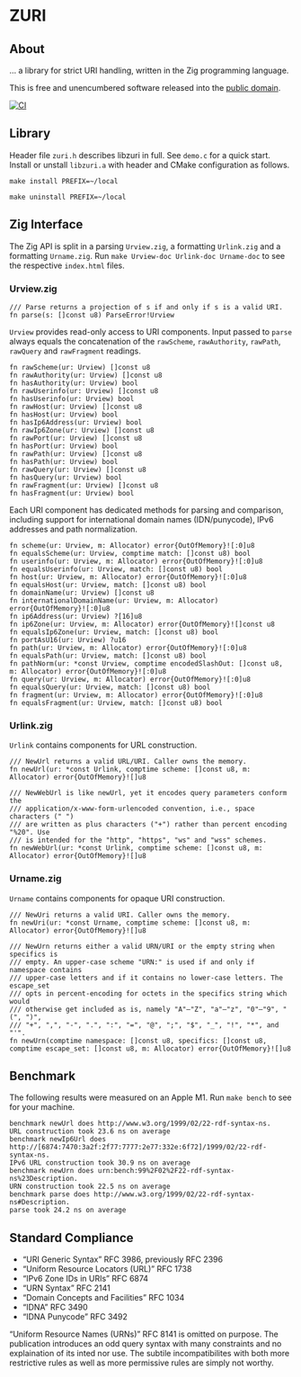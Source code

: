 # ZURI

## About

… a library for strict URI handling, written in the Zig programming language.

This is free and unencumbered software released into the
[public domain](https://creativecommons.org/publicdomain/zero/1.0).

[![CI](https://github.com/pascaldekloe/zuri/actions/workflows/ci.yml/badge.svg)](https://github.com/pascaldekloe/zuri/actions/workflows/ci.yml)


## Library

Header file `zuri.h` describes libzuri in full. See `demo.c` for a quick start.
Install or unstall `libzuri.a` with header and CMake configuration as follows.

    make install PREFIX=~/local

    make uninstall PREFIX=~/local


## Zig Interface

The Zig API is split in a parsing `Urview.zig`, a formatting `Urlink.zig` and a
formatting `Urname.zig`. Run `make Urview-doc Urlink-doc Urname-doc` to see the
respective `index.html` files.


### Urview.zig

```zig
/// Parse returns a projection of s if and only if s is a valid URI.
fn parse(s: []const u8) ParseError!Urview
```

`Urview` provides read-only access to URI components. Input passed to `parse`
always equals the concatenation of the `rawScheme`, `rawAuthority`, `rawPath`,
`rawQuery` and `rawFragment` readings.

```zig
fn rawScheme(ur: Urview) []const u8
fn rawAuthority(ur: Urview) []const u8
fn hasAuthority(ur: Urview) bool
fn rawUserinfo(ur: Urview) []const u8
fn hasUserinfo(ur: Urview) bool
fn rawHost(ur: Urview) []const u8
fn hasHost(ur: Urview) bool
fn hasIp6Address(ur: Urview) bool
fn rawIp6Zone(ur: Urview) []const u8
fn rawPort(ur: Urview) []const u8
fn hasPort(ur: Urview) bool
fn rawPath(ur: Urview) []const u8
fn hasPath(ur: Urview) bool
fn rawQuery(ur: Urview) []const u8
fn hasQuery(ur: Urview) bool
fn rawFragment(ur: Urview) []const u8
fn hasFragment(ur: Urview) bool
```

Each URI component has dedicated methods for parsing and comparison, including
support for international domain names (IDN/punycode), IPv6 addresses and path
normalization.


```zig
fn scheme(ur: Urview, m: Allocator) error{OutOfMemory}![:0]u8
fn equalsScheme(ur: Urview, comptime match: []const u8) bool
fn userinfo(ur: Urview, m: Allocator) error{OutOfMemory}![:0]u8
fn equalsUserinfo(ur: Urview, match: []const u8) bool
fn host(ur: Urview, m: Allocator) error{OutOfMemory}![:0]u8
fn equalsHost(ur: Urview, match: []const u8) bool
fn domainName(ur: Urview) []const u8
fn internationalDomainName(ur: Urview, m: Allocator) error{OutOfMemory}![:0]u8
fn ip6Address(ur: Urview) ?[16]u8
fn ip6Zone(ur: Urview, m: Allocator) error{OutOfMemory}![]const u8
fn equalsIp6Zone(ur: Urview, match: []const u8) bool
fn portAsU16(ur: Urview) ?u16
fn path(ur: Urview, m: Allocator) error{OutOfMemory}![:0]u8
fn equalsPath(ur: Urview, match: []const u8) bool
fn pathNorm(ur: *const Urview, comptime encodedSlashOut: []const u8, m: Allocator) error{OutOfMemory}![:0]u8
fn query(ur: Urview, m: Allocator) error{OutOfMemory}![:0]u8
fn equalsQuery(ur: Urview, match: []const u8) bool
fn fragment(ur: Urview, m: Allocator) error{OutOfMemory}![:0]u8
fn equalsFragment(ur: Urview, match: []const u8) bool
```


### Urlink.zig

`Urlink` contains components for URL construction.

```zig
/// NewUrl returns a valid URL/URI. Caller owns the memory.
fn newUrl(ur: *const Urlink, comptime scheme: []const u8, m: Allocator) error{OutOfMemory}![]u8

/// NewWebUrl is like newUrl, yet it encodes query parameters conform the
/// application/x-www-form-urlencoded convention, i.e., space characters (" ")
/// are written as plus characters ("+") rather than percent encoding "%20". Use
/// is intended for the "http", "https", "ws" and "wss" schemes.
fn newWebUrl(ur: *const Urlink, comptime scheme: []const u8, m: Allocator) error{OutOfMemory}![]u8
```


### Urname.zig

`Urname` contains components for opaque URI construction.

```zig
/// NewUri returns a valid URI. Caller owns the memory.
fn newUri(ur: *const Urname, comptime scheme: []const u8, m: Allocator) error{OutOfMemory}![]u8
```

```zig
/// NewUrn returns either a valid URN/URI or the empty string when specifics is
/// empty. An upper-case scheme "URN:" is used if and only if namespace contains
/// upper-case letters and if it contains no lower-case letters. The escape_set
/// opts in percent-encoding for octets in the specifics string which would
/// otherwise get included as is, namely "A"–"Z", "a"–"z", "0"–"9", "(", ")",
/// "+", ",", "-", ".", ":", "=", "@", ";", "$", "_", "!", "*", and "'".
fn newUrn(comptime namespace: []const u8, specifics: []const u8, comptime escape_set: []const u8, m: Allocator) error{OutOfMemory}![]u8
```


## Benchmark

The following results were measured on an Apple M1. Run `make bench` to see for
your machine.

```
benchmark newUrl does http://www.w3.org/1999/02/22-rdf-syntax-ns.
URL construction took 23.6 ns on average
benchmark newIp6Url does http://[6874:7470:3a2f:2f77:7777:2e77:332e:6f72]/1999/02/22-rdf-syntax-ns.
IPv6 URL construction took 30.9 ns on average
benchmark newUrn does urn:bench:99%2F02%2F22-rdf-syntax-ns%23Description.
URN construction took 22.5 ns on average
benchmark parse does http://www.w3.org/1999/02/22-rdf-syntax-ns#Description.
parse took 24.2 ns on average
```


## Standard Compliance

 * “URI Generic Syntax” RFC 3986, previously RFC 2396
 * “Uniform Resource Locators (URL)” RFC 1738
 * “IPv6 Zone IDs in URIs” RFC 6874
 * “URN Syntax” RFC 2141
 * “Domain Concepts and Facilities” RFC 1034
 * “IDNA” RFC 3490
 * “IDNA Punycode” RFC 3492

“Uniform Resource Names (URNs)” RFC 8141 is omitted on purpose. The publication
introduces an odd query syntax with many constraints and no explaination of its
inted nor use. The subtile incompatibilites with both more restrictive rules as
well as more permissive rules are simply not worthy.
